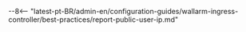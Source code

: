 --8<-- "latest-pt-BR/admin-en/configuration-guides/wallarm-ingress-controller/best-practices/report-public-user-ip.md"
